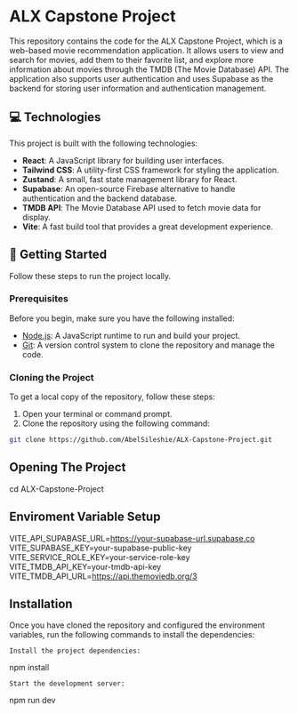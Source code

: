 # ALX Capstone Project

This repository contains the code for the ALX Capstone Project, which is a web-based movie recommendation application. It allows users to view and search for movies, add them to their favorite list, and explore more information about movies through the TMDB (The Movie Database) API. The application also supports user authentication and uses Supabase as the backend for storing user information and authentication management.

## 💻 Technologies

This project is built with the following technologies:

- **React**: A JavaScript library for building user interfaces.
- **Tailwind CSS**: A utility-first CSS framework for styling the application.
- **Zustand**: A small, fast state management library for React.
- **Supabase**: An open-source Firebase alternative to handle authentication and the backend database.
- **TMDB API**: The Movie Database API used to fetch movie data for display.
- **Vite**: A fast build tool that provides a great development experience.

## 🚀 Getting Started

Follow these steps to run the project locally.

### Prerequisites

Before you begin, make sure you have the following installed:

- [Node.js](https://nodejs.org): A JavaScript runtime to run and build your project.
- [Git](https://git-scm.com): A version control system to clone the repository and manage the code.

### Cloning the Project

To get a local copy of the repository, follow these steps:

1. Open your terminal or command prompt.
2. Clone the repository using the following command:

```bash
git clone https://github.com/AbelSileshie/ALX-Capstone-Project.git
```

## Opening The Project

cd ALX-Capstone-Project

## Enviroment Variable Setup

VITE_API_SUPABASE_URL=https://your-supabase-url.supabase.co
VITE_SUPABASE_KEY=your-supabase-public-key
VITE_SERVICE_ROLE_KEY=your-service-role-key
VITE_TMDB_API_KEY=your-tmdb-api-key
VITE_TMDB_API_URL=https://api.themoviedb.org/3

## Installation

Once you have cloned the repository and configured the environment variables, run the following commands to install the dependencies:

    Install the project dependencies:

npm install

    Start the development server:

npm run dev

